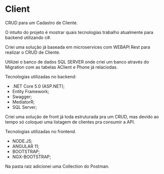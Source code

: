 # Client
CRUD para um Cadastro de Cliente.

O intuito do projeto é mostrar quais tecnologias trabalho atualmente para backend utilizando c#. 

Criei uma solução já baseada em  microservices com WEBAPI Rest para realizar o CRUD de Cliente.

Utilizei o banco de dados SQL SERVER onde criei um banco através do Migration com as tabelas AClient e Phone já relaciodas.

Tecnologias utilizadas no backend:
- .NET Core 5.0 (ASP.NET);
- Entity Framework;
- Swagger;
- MediatorR;
- SQL Server;

Criei uma solução de front já toda estruturada pra um CRUD, mas devido ao tempo só coloquei uma listagem de clientes pra consumir a API.

Tecnologias utilizadas no frontend.
- NODE.JS;
- ANGULAR 11;
- BOOTSTRAP;
- NGX-BOOTSTRAP;

Na pasta raiz adicionei uma Collection do Postman.
